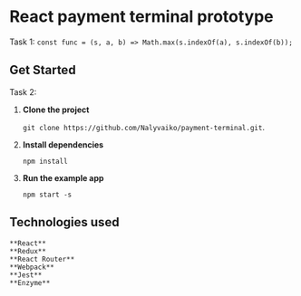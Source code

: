 # React payment terminal prototype

  Task 1:
    `const func = (s, a, b) => Math.max(s.indexOf(a), s.indexOf(b));`

## Get Started
  
  Task 2:

1. **Clone the project**

    `git clone https://github.com/Nalyvaiko/payment-terminal.git`.

2. **Install dependencies**

    `npm install`

3. **Run the example app**

    `npm start -s`

## Technologies used

    **React**
    **Redux**
    **React Router**
    **Webpack**
    **Jest**
    **Enzyme**
